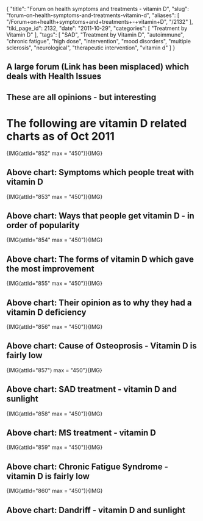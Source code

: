 {
    "title": "Forum on health symptoms and treatments - vitamin D",
    "slug": "forum-on-health-symptoms-and-treatments-vitamin-d",
    "aliases": [
        "/Forum+on+health+symptoms+and+treatments+-+vitamin+D",
        "/2132"
    ],
    "tiki_page_id": 2132,
    "date": "2011-10-29",
    "categories": [
        "Treatment by Vitamin D"
    ],
    "tags": [
        "SAD",
        "Treatment by Vitamin D",
        "autoimmune",
        "chronic fatigue",
        "high dose",
        "intervention",
        "mood disorders",
        "multiple sclerosis",
        "neurological",
        "therapeutic intervention",
        "vitamin d"
    ]
}


## A large forum (Link has been misplaced) which deals with Health Issues

## These are all opinions - but interesting

# The following are vitamin D related charts as of Oct 2011

{IMG(attId="852" max = "450")}{IMG}

## Above chart: Symptoms which people treat with vitamin D

{IMG(attId="853" max = "450")}{IMG}

## Above chart: Ways that people get vitamin D - in order of popularity

{IMG(attId="854" max = "450")}{IMG}

## Above chart: The forms of vitamin D which gave the most improvement

{IMG(attId="855" max = "450")}{IMG}

## Above chart: Their opinion as to why they had a vitamin D deficiency

{IMG(attId="856" max = "450")}{IMG}

## Above chart: Cause of Osteoprosis - Vitamin D is fairly low

{IMG(attId="857") max = "450"}{IMG}

## Above chart: SAD treatment - vitamin D and sunlight

{IMG(attId="858" max = "450")}{IMG}

## Above chart: MS treatment - vitamin D

{IMG(attId="859" max = "450")}{IMG}

## Above chart: Chronic Fatigue Syndrome - vitamin D is fairly low

{IMG(attId="860" max = "450")}{IMG}

## Above chart: Dandriff - vitamin D and sunlight